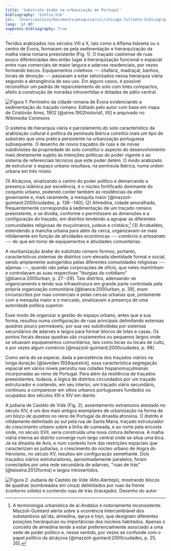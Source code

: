 ```yaml
---
title: 'Substrato árabe na urbanização de Portugal'
bibliography: 'biblio.bib'
csl: '/Users/palazzo/Documents/pesquisa/csl/chicago-fullnote-bibliography.csl'
lang: 'pt-BR'
suppress-bibliography: True
---
```


Tecidos arabizados nos séculos VIII a X, tais como
a Alfama lisboeta ou o centro de Évora, formaram-se pela
sedimentação e hierarquização da malha viária romana
preexistente (Fig. 1). O traçado castrense de ruas pouco
diferenciadas deu então lugar à hierarquização funcional e
espacial entre ruas comerciais de maior largura e adarves
residenciais, por vezes formando becos. Equipamentos
coletivos --- chafariz, madraçal, banhos, locais de devoção
--- passaram a estar setorizados nessa hierarquia viária
segundo a abrangência de seu uso. Em alguns casos, é
possível reconstituir um padrão de reparcelamento do solo
com lotes compactos, afeito à construção de moradas
introvertidas e dotadas de pátio central.

![Figura 1: Perímetro da cidade romana de Évora evidenciando a
sedimentação do traçado romano. Editado pelo autor com base
em mapa de Cristóvão Aires, 1902 [@aires:1902historia1,
XII] e arquivado no [Wikimedia
Commons
](https://commons.wikimedia.org/wiki/File:Evora_-_Roman_town_over_present_urban_fabric.svg)
](https://upload.wikimedia.org/wikipedia/commons/thumb/3/3a/Evora_-_Roman_town_over_present_urban_fabric.svg/600px-Evora_-_Roman_town_over_present_urban_fabric.svg.png)

O sistema de hierarquia viária e parcelamento do solo
característico da arabização cultural e política da
península Ibérica constitui mais um tipo de substrato que
uma prática persistente na urbanização portuguesa
subsequente.
O desenho de novos traçados de ruas e de novas subdivisões
da propriedade do solo constitui o aspecto do
desenvolvimento mais diretamente sujeito às intenções
políticas do poder vigente e ao sistema de referenciais
técnicos que este poder detém.
O modo arabizado de estruturar o espaço urbano resultava, na
península Ibérica, numa ordem urbana em três níveis:

(1) Alcáçova, sinalizando o centro do poder político
    e demarcando a presença islâmica por excelência, é o
    núcleo fortificado dominante do conjunto urbano, podendo
    conter também as residências da elite governante
    e, mais raramente, a mesquita maior
    [@mazzoli-guintard:2000ciudades, p. 138--140];
(2) Almedina, cidade amuralhada, frequentemente
    correspondia à sedimentação de um traçado romano
    preexistente, e se dividia, conforme o permitissem as
    dimensões e a configuração do traçado, em distritos
    tendendo a agrupar as diferentes comunidades
    religiosas de muçulmanos, judeus e cristãos;[^almedina]
(3) Arrabaldes, estendendo a mancha urbana para além da
    cerca, organizavam-se mais nitidamente em função de
    atividades econômicas --- comércio e artesanato --- do
    que em torno de equipamentos e atividades comunitárias.

[^almedina]: A terminologia urbanística de al-Andalus
  é notoriamente inconsistente. Mazzoli-Guintard alerta
  sobre a ocorrência intercambiável dos substantivos
  qā'ida, almedina, qarya e ḥiṣn, que designam diferentes
  posições hierárquicas ou importâncias dos núcleos
  habitados. Apenas o conceito de almedina tende
  a estar preferencialmente associado a uma sede de poder
  político e, nesse sentido, por vezes se confunde com
  o papel político da alcáçova
  [@mazzoli-guintard:2000ciudades, p. 25, 35].

A reurbanização árabe do substrato romano formou, portanto,
característicos sistemas de distritos com elevada identidade
formal e social, sendo amplamente autogeridos pelas
diferentes comunidades religiosas --- aljamas ---, quando
não pelas corporações de ofício, que neles
mantinham e controlavam as suas respectivas
"liturgias do cotidiano" [@bianca:2000urban, p. 27--29].
Tais distritos, adensando-se organicamente e tendo sua
infraestrutura em grande parte controlada pela própria
organização comunitária [@bianca:2000urban, p. 39],
eram circunscritos por ruas comerciais e pelas cercas
urbanas que, juntamente com a mesquita maior e o mercado,
sinalizavam a presença de uma autoridade política superior.

Esse modo de organizar a gestão do espaço urbano, antes que
a sua forma, resultou numa configuração de ruas principais
delimitando extensas *quadras* pouco permeáveis, por sua vez
subdivididas por sistemas secundários de adarves e largos
para formar *blocos* de lotes e casas.
Os pontos focais dessas quadras são cruzamentos ou pequenos
largos onde se situavam equipamentos comunitários, tais como
bicas ou locais de culto, e por vezes algum comércio
[@mazzoli-guintard:2000ciudades, p. 98].

Como seria de se esperar, dada a persistência dos traçados
viários na longa duração [@lavedan:1926questce],
essa característica segregação espacial em vários níveis
persistiu nas cidades hispanomuçulmanas incorporadas ao
reino de Portugal.
Para além da resiliência de traçados preexistentes, todavia,
a lógica de distritos circundados por um traçado
estruturador e contendo, em seu interior, um traçado viário
secundário, continuou a comparecer em sítios urbanos
portugueses fundados ou ocupados dos séculos XIII e XIV em
diante.

A judiaria de Castelo de Vide (Fig. 2), assentamento extramuros
atestado no século XIV, é um dos mais antigos exemplares de
urbanização na forma de um *bloco de quadras* no reino de Portugal da
dinastia afonsina. O distrito é nitidamente delimitado ao sul pela rua
de Santa Maria, traçado estruturador do crescimento urbano sobre a
linha de cumeada, e ao norte pela encosta onde, no século XVII, seria
construída uma nova cintura defensiva. A malha viária interna ao
distrito converge num largo central onde se situa uma bica. Já na
dinastia de Avis, e num contexto livre das restrições espaciais que
caracterizam as judiarias,
o crescimento do núcleo urbano de Angra do Heroísmo, no século XV,
resultou em configuração semelhante. Dois traçados viários
estruturadores, aproximadamente paralelos, foram conectados por uma
rede secundária de adarves, "ruas de trás" [@teixeira:2012forma] e
largos introvertidos.

![Figura 2: Judiaria de Castelo de Vide (Alto Alentejo), mostrando
blocos de quadras (sombreados em cinza) delimitados por ruas da frente
(contorno sólido) e contendo ruas de trás (tracejado). Desenho do
autor
](../60-grafico/6020-desenho/castelo_vide.png)

